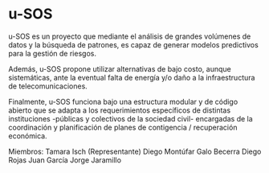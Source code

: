 # u-SOS

u-SOS es un proyecto que mediante el análisis de grandes volúmenes de datos y la búsqueda de patrones, es capaz de generar modelos predictivos para la gestión de riesgos.

Además, u-SOS propone utilizar alternativas de bajo costo, aunque sistemáticas, ante la eventual falta de energía y/o daño a la infraestructura de telecomunicaciones.

Finalmente, u-SOS funciona bajo una estructura modular y de código abierto que se adapta a los requerimientos específicos de distintas instituciones -públicas y colectivos de la sociedad civil- encargadas de la coordinación y planificación de planes de contigencia / recuperación económica.

Miembros: Tamara Isch (Representante) Diego Montúfar Galo Becerra Diego Rojas Juan García Jorge Jaramillo
